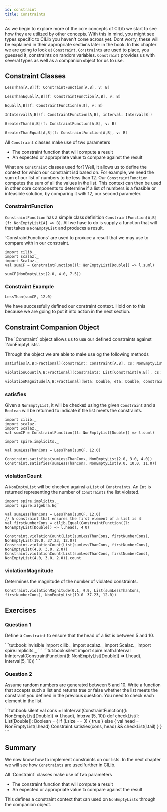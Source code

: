 ```yaml
---
id: constraint
title: Constraints
---
```


As we begin to explore more of the core concepts of CILib we start to see how they are utilized by other concepts.
With this in mind, you might see types specific to CILib you haven't come across yet.
Dont worry, these will be explained in their appropriate sections later in the book.
In this chapter we are going to look at `Constraint`.
`Constraints` are used to place, you guessed it, constraints on random variables.
`Constraint` provides us with several types as well as a companion object for us to use.


## Constraint Classes

```scala
LessThan[A,B](f: ConstraintFunction[A,B], v: B)

LessThanEqual[A,B](f: ConstraintFunction[A,B], v: B)

Equal[A,B](f: ConstraintFunction[A,B], v: B)

InInterval[A,B](f: ConstraintFunction[A,B], interval: Interval[B])

GreaterThan[A,B](f: ConstraintFunction[A,B], v: B)

GreaterThanEqual[A,B](f: ConstraintFunction[A,B], v: B)
```

All `Constraint` classes make use of two parameters

- The constraint function that will compute a result
- An expected or appropriate value to compare against the result

What are `Constraint` classes used for?
Well, it allows us to define the context for which our constraint isd based on.
For example, we need the sum of our list of numbers to be less than 12.
Our `ConstraintFunction` computes the sum of all the values in the list.
This context can then be used in other core components to determine if a list of numbers is a feasible or infeasible solution,
by comparing it with 12, our second parameter.

### ConstraintFunction

`ConstraintFunction` has a simple class definition `ConstraintFunction[A,B](f: NonEmptyList[A] => B)`.
All we have to do is supply a function that will that takes a `NonEmptyList` and produces a result.

<div class="callout callout-info">
`ConstraintFunctions` are used to produce a result that we may use to compare with in our constraint.
</div>

```tut:book:silent
import cilib._
import scalaz._
import Scalaz._
val sumCF = ConstraintFunction((l: NonEmptyList[Double]) => l.suml)
```
```tut:book
sumCF(NonEmptyList(2.0, 4.0, 7.5))
```

### Constraint Example

```tut:book
LessThan(sumCF, 12.0)
```

We have successfully defined our constraint context.
Hold on to this because we are going to put it into action in the next section.

## Constraint Companion Object

<div class="callout callout-info">
The `Constraint` object allows us to use our defined constraints against `NonEmptyLists`.
</div>

Through the object we are able to make use og the following methods

```scala
satisfies[A,B:Fractional](constraint: Constraint[A,B], cs: NonEmptyList[A])(implicit ev: Eq[B]): Boolean

violationCount[A,B:Fractional](constraints: List[Constraint[A,B]], cs: NonEmptyList[A]): ViolationCount

violationMagnitude[A,B:Fractional](beta: Double, eta: Double, constraints: List[Constraint[A,B]], cs: NonEmptyList[A])(implicit e: Eq[B]): Double
```

### satisfies

Given a `NonEmptyList`, it will be checked using the given `Constraint` and a `Boolean` will be returned to indicate if
the list meets the constraints.

```tut:book:invisible
import cilib._
import scalaz._
import Scalaz._
val sumCF = ConstraintFunction((l: NonEmptyList[Double]) => l.suml)
```
```tut:book:silent
import spire.implicits._

val sumLessThanCons = LessThan(sumCF, 12.0)
```
```tut:book
Constraint.satisfies(sumLessThanCons, NonEmptyList(2.0, 3.0, 4.0))
Constraint.satisfies(sumLessThanCons, NonEmptyList(9.0, 10.0, 11.0))
```

### violationCount

A `NonEmptyList` will be checked against a `List` of `Constraints`.
An `Int` is returned representing the number of `Constraints` the list violated.

```tut:book:silent
import spire.implicits._
import spire.algebra.Eq

val sumLessThanCons = LessThan(sumCF, 12.0)
// A constraint that ensures the first element of a list is 4
val firstNumberCons = cilib.Equal(ConstraintFunction((l: NonEmptyList[Double]) => l.head), 4.0)
```

```tut:book
Constraint.violationCount(List(sumLessThanCons, firstNumberCons), NonEmptyList(19.0, 37.23, 12.0))
Constraint.violationCount(List(sumLessThanCons, firstNumberCons), NonEmptyList(4.0, 3.0, 2.0))
Constraint.violationCount(List(sumLessThanCons, firstNumberCons), NonEmptyList(4.0, 3.0, 2.0)).count
```

### violationMagnitude

Determines the magnitude of the number of violated constraints.

```tut:book
Constraint.violationMagnitude(0.1, 0.9, List(sumLessThanCons, firstNumberCons), NonEmptyList(19.0, 37.23, 12.0))
```
## Exercises

### Question 1
Define a `Constraint` to ensure that the head of a list is between 5 and 10.

<div class="solution">
```tut:book:invisible
import cilib._
import scalaz._
import Scalaz._
import spire.implicits._
```
```tut:book:silent
import spire.math.Interval
InInterval(ConstraintFunction((l: NonEmptyList[Double]) => l.head), Interval(5, 10))
```
</div>

### Question 2
Assume random numbers are generated between 5 and 10.
Write a function that accepts such a list and returns true or false
whether the list meets the constraint you defined in the previous question.
You need to check each element in the list.

<div class="solution">
```tut:book:silent
val cons = InInterval(ConstraintFunction((l: NonEmptyList[Double]) => l.head), Interval(5, 10))
def checkList(l: List[Double]): Boolean = {
    if (l.size == 0) {
        true
    } else {
        val head = NonEmptyList(l.head)
        Constraint.satisfies(cons, head) && checkList(l.tail)
    }
}
```
</div>

## Summary

We now know how to implement constraints on our lists.
In the next chapter we will see how `Constraints` are used further in CILib.

<div class="callout callout-info">
All `Constraint` classes make use of two parameters

- The constraint function that will compute a result
- An expected or appropriate value to compare against the result

This defines a constraint context that can used on `NonEmptyLists` through the companion object.
</div>
